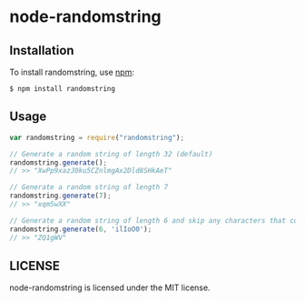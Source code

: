 # node-randomstring

## Installation
    
To install randomstring, use [npm](http://github.com/isaacs/npm):

    $ npm install randomstring

## Usage

```javascript
var randomstring = require("randomstring");

// Generate a random string of length 32 (default)
randomstring.generate();
// >> "XwPp9xazJ0ku5CZnlmgAx2Dld8SHkAeT"

// Generate a random string of length 7
randomstring.generate(7);
// >> "xqm5wXX"

// Generate a random string of length 6 and skip any characters that could be ambiguous with certain fonts
randomstring.generate(6, 'ilIoO0');
// >> "ZQ1gWV"
```

## LICENSE

node-randomstring is licensed under the MIT license.